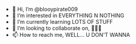 - 👋 Hi, I’m @blooypirate009
- 👀 I’m interested in EVERYTHING N NOTHING
- 🌱 I’m currently learning LOTS OF STUFF
- 💞️ I’m looking to collaborate on, 🤔🤔🤔
- 📫 How to reach me, WELL... U DON'T WANNA

<!---
blooypirate009/blooypirate009 is a ✨ special ✨ repository because its `README.md` (this file) appears on your GitHub profile.
You can click the Preview link to take a look at your changes.
--->
